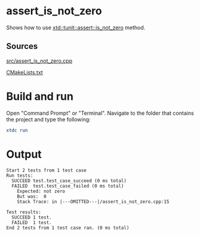 # assert_is_not_zero

Shows how to use [xtd::tunit::assert::is_not_zero](https://codedocs.xyz/gammasoft71/xtd/classxtd_1_1tunit_1_1assert.html#a7e123d3181be696041b36190264a92d9) method.

## Sources

[src/assert_is_not_zero.cpp](src/assert_is_not_zero.cpp)

[CMakeLists.txt](CMakeLists.txt)

# Build and run

Open "Command Prompt" or "Terminal". Navigate to the folder that contains the project and type the following:

```cmake
xtdc run
```

# Output

```
Start 2 tests from 1 test case
Run tests:
  SUCCEED test.test_case_succeed (0 ms total)
  FAILED  test.test_case_failed (0 ms total)
    Expected: not zero
    But was:  0
    Stack Trace: in |---OMITTED---|/assert_is_not_zero.cpp:15

Test results:
  SUCCEED 1 test.
  FAILED  1 test.
End 2 tests from 1 test case ran. (0 ms total)
```
